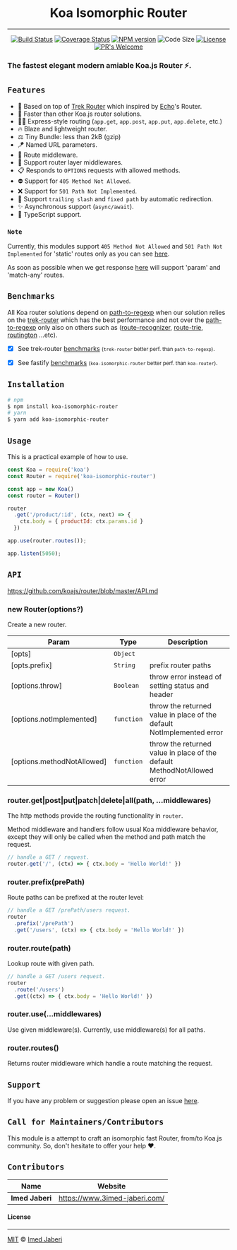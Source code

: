 <div align='center'>

# Koa Isomorphic Router
---

[![Build Status][travis-img]][travis-url]
[![Coverage Status][coverage-img]][coverage-url]
[![NPM version][npm-badge]][npm-url]
![Code Size][code-size-badge]
[![License][license-badge]][license-url]
[![PR's Welcome][pr-welcoming-badge]][pr-welcoming-url]

</div>

<!-- ***************** -->

[travis-img]: https://travis-ci.org/3imed-jaberi/koa-isomorphic-router.svg?branch=master
[travis-url]: https://travis-ci.org/3imed-jaberi/koa-isomorphic-router
[coverage-img]: https://coveralls.io/repos/github/3imed-jaberi/koa-isomorphic-router/badge.svg?branch=master
[coverage-url]: https://coveralls.io/github/3imed-jaberi/koa-isomorphic-router?branch=master
[npm-badge]: https://img.shields.io/npm/v/koa-isomorphic-router.svg?style=flat
[npm-url]: https://www.npmjs.com/package/koa-isomorphic-router
[license-badge]: https://img.shields.io/badge/license-MIT-green.svg?style=flat
[license-url]: https://github.com/3imed-jaberi/koa-isomorphic-router/blob/master/LICENSE
[code-size-badge]: https://img.shields.io/github/languages/code-size/3imed-jaberi/koa-isomorphic-router
[pr-welcoming-badge]: https://img.shields.io/badge/PRs-welcome-brightgreen.svg?style=flat
[pr-welcoming-url]: https://github.com/koajs/koa/pull/new

[trek-router]: https://github.com/trekjs/router
[echo-router]: https://github.com/labstack/echo
[support-url]: https://github.com/koajs/3imed-jaberi/koa-isomorphic-router
[path-to-regexp]: https://github.com/pillarjs/path-to-regexp
[route-recognizer]: https://github.com/tildeio/route-recognizer
[route-trie]: https://github.com/zensh/route-trie
[routington]: https://github.com/pillarjs/routington

[trek-router-benchmarks-url]: https://github.com/trekjs/router#benchmarks
[fastify-benchmarks-url]: https://github.com/fastify/benchmarks#benchmarks
[405-501-warn]: https://github.com/3imed-jaberi/koa-isomorphic-router/blob/master/index.js#L204
[trek-router-405-501-warn]: https://github.com/trekjs/router/issues/23

<!-- ***************** -->

### The fastest elegant modern amiable Koa.js Router ⚡.


## `Features`

* 🦄 Based on top of [Trek Router][trek-router] which inspired by [Echo][echo-router]'s Router.
* 🚀 Faster than other Koa.js router solutions.
* 💅🏻 Express-style routing (`app.get`, `app.post`, `app.put`, `app.delete`, etc.)
* 🔥 Blaze and lightweight router.
* ⚖️ Tiny Bundle: less than 2kB (gzip)
* 🪁 Named URL parameters.
* 🎯 Route middleware.
* 🥞 Support router layer middlewares.
* 📋 Responds to `OPTIONS` requests with allowed methods.
* ⛔️ Support for `405 Method Not Allowed`.
* ❌ Support for `501 Path Not Implemented`.
* 🧼 Support `trailing slash` and `fixed path` by automatic redirection.
* ✨ Asynchronous support (`async/await`).
* 🎉 TypeScript support.

### `Note`

Currently, this modules support `405 Method Not Allowed` 
and `501 Path Not Implemented` for 'static' routes only 
as you can see [here][405-501-warn].

As soon as possible when we get response [here][trek-router-405-501-warn]
will support 'param' and 'match-any' routes.


## `Benchmarks`

All Koa router solutions depend on [path-to-regexp][] when our solution 
relies on the [trek-router][] which has the best performance and not over 
the [path-to-regexp][] only also on others such as ([route-recognizer][], 
[route-trie][], [routington][] ...etc).

- [x] See trek-router [benchmarks][trek-router-benchmarks-url] <small>(`trek-router` better perf. than `path-to-regexp`)</small>. <br />
- [x] See fastify [benchmarks][fastify-benchmarks-url] <small>(`koa-isomorphic-router` better perf. than `koa-router`)</small>.


## `Installation`

```bash
# npm
$ npm install koa-isomorphic-router
# yarn
$ yarn add koa-isomorphic-router
```


## `Usage`

This is a practical example of how to use.

```javascript
const Koa = require('koa')
const Router = require('koa-isomorphic-router')

const app = new Koa()
const router = Router()

router
  .get('/product/:id', (ctx, next) => {
    ctx.body = { productId: ctx.params.id }
  })

app.use(router.routes());

app.listen(5050);
```


## `API`

https://github.com/koajs/router/blob/master/API.md

### new Router(options?)

Create a new router.

| Param | Type  | Description |
| ---   | ---   | ---         |
| [opts] | `Object` |  |
| [opts.prefix] | `String` | prefix router paths |
| [options.throw] | `Boolean` | throw error instead of setting status and header |
| [options.notImplemented] | `function` | throw the returned value in place of the default NotImplemented error |
| [options.methodNotAllowed] | `function` | throw the returned value in place of the default MethodNotAllowed error |

### router.get|post|put|patch|delete|all(path, ...middlewares)

The http methods provide the routing functionality in `router`.

Method middleware and handlers follow usual Koa middleware behavior,
except they will only be called when the method and path match the request.

```js
// handle a GET / request.
router.get('/', (ctx) => { ctx.body = 'Hello World!' })
```

### router.prefix(prePath)

Route paths can be prefixed at the router level:

```js
// handle a GET /prePath/users request.
router
  .prefix('/prePath')
  .get('/users', (ctx) => { ctx.body = 'Hello World!' })
```

### router.route(path)

Lookup route with given path.

```js
// handle a GET /users request.
router
  .route('/users')
  .get((ctx) => { ctx.body = 'Hello World!' })
```

### router.use(...middlewares)

Use given middleware(s). Currently, use middleware(s) for all paths.

### router.routes()

Returns router middleware which handle a route matching the request.


## `Support`

If you have any problem or suggestion please open an issue [here][support-url].


## `Call for Maintainers/Contributors`

This module is a attempt to craft an isomorphic fast Router, from/to Koa.js 
community. So, don't hesitate to offer your help ❤️.


## `Contributors`

| Name            | Website                         |
| --------------- | ------------------------------- |
| **Imed Jaberi** | <https://www.3imed-jaberi.com/> |


#### License
---

[MIT](LICENSE) &copy;	[Imed Jaberi](https://github.com/3imed-jaberi)
